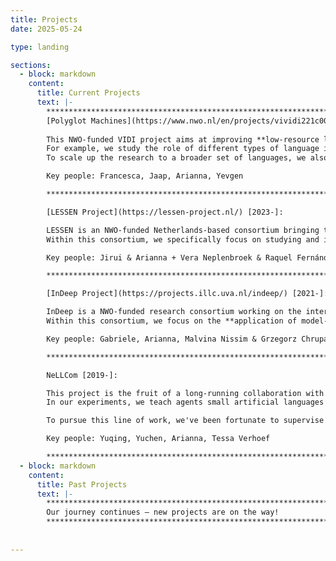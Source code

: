 ```yaml
---
title: Projects
date: 2025-05-24

type: landing

sections:
  - block: markdown
    content:
      title: Current Projects
      text: |-
        **********************************************************************************        
        [Polyglot Machines](https://www.nwo.nl/en/projects/vividi221c009) [2024-]:
        
        This NWO-funded VIDI project aims at improving **low-resource language modeling**, taking **inspiration from child language acquisition insights**.
        For example, we study the role of different types of language inputs on the morpho-syntactic abilities acquired by the models. Key research questions include: Does training on child-directed language speed up the language learning process compared to training on adult-directed language (such as Wikipedia articles)? Which properties of child-directed language enable efficient learning in humans vs. machines?
        To scale up the research to a broader set of languages, we also develop new grammatical evaluation benchmarks in a cross-lingual or language-specific way, as well as collecting developmentally plausible LM training datasets in non-English languages.

        Key people: Francesca, Jaap, Arianna, Yevgen

        **********************************************************************************

        [LESSEN Project](https://lessen-project.nl/) [2023-]:

        LESSEN is an NWO-funded Netherlands-based consortium bringing together academic and industrial partners working on **safe and efficient chat-based AI assistants**, with a focus on low-resource (retail) domains. Example partners are Albert Heijn, bol.com or KPN (Dutch telecommunication company), all of which handle large amounts of user requests daily through chatbots.
        Within this consortium, we specifically focus on studying and improving LLMs' abilities to **answer user requests accurately and consistently across different languages**, for instance by using Retrieval-Augmented Generation techniques and inspecting model internals to attribute model answers to a specific textual source. In collaboration with UvA colleagues, we also study the impact of social biases and stereotypes on the behavior of multilingual LLMs.

        Key people: Jirui & Arianna + Vera Neplenbroek & Raquel Fernández (University of Amsterdam)

        **********************************************************************************

        [InDeep Project](https://projects.illc.uva.nl/indeep/) [2021-]:

        InDeep is a NWO-funded research consortium working on the interpretability of deep learning models of text, language, speech and music.
        Within this consortium, we focus on the **application of model-internal analysis techniques to LLM generation tasks**, such as **machine translation** and RAG-based question answering. We aim at bridging the gap betweem scientific advances and user needs by developing toolkits that **facilitate access to advanced interpretability techniques** (e.g. InSeq, MIRAGE) and by conducting **user studies with professional translators**.

        Key people: Gabriele, Arianna, Malvina Nissim & Grzegorz Chrupała (Tilburg University)

        **********************************************************************************

        NeLLCom [2019-]:

        This project is the fruit of a long-running collaboration with **language evolution** expert Tessa Verhoef. Our goal is to use **neural network-based agents to simulate and study the emergence of universal language properties**, such as the trade-off between word order and case marking as alternative strategies to convey argument roles. For this purpose, we have developed a Neural-agent Language Learning and Communication framework (NeLLCom) that combines supervised learning with reinforcement learning in a meaning reconstruction game. 
        In our experiments, we teach agents small artificial languages that were designed by cognitive scientists for use in experiments with human participants. We then let agents communicate with each other and study how their language changes in comparison to what has been observed in humans.

        To pursue this line of work, we've been fortunate to supervise two PhD students funded by the China Scholarship Council: Yuchen Lian and Yuqing Zhang.

        Key people: Yuqing, Yuchen, Arianna, Tessa Verhoef 

        **********************************************************************************
  - block: markdown
    content:
      title: Past Projects
      text: |-
        **********************************************************************************        
        Our journey continues — new projects are on the way!
        **********************************************************************************
        
 
---
```

